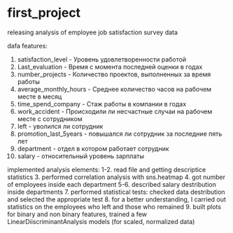 # first_project
releasing analysis of employee job satisfaction survey data

dafa features:
1. satisfaction_level - Уровень удовлетворенности работой
2. Last_evaluation - Время с момента последней оценки в годах
3. number_projects - Количество проектов, выполненных за время работы
4. average_monthly_hours - Среднее количество часов на рабочем месте в месяц
5. time_spend_company - Стаж работы в компании в годах
6. work_accident - Происходили ли несчастные случаи на рабочем месте с сотрудником
7. left - уволился ли сотрудник
8. promotion_last_5years - повышался ли сотрудник за последние пять лет
9. department - отдел в котором работает сотрудник
10. salary - относительный уровень зарплаты

implemented analysis elements:
1-2. read file and getting descriptice statistics
3. performed correlation analysis with sns.heatmap
4. got number of employees inside each department
5-6. described salary destribution inside departments
7. performed statistical tests: checked data destribution and selected the appropriate test
8. for a better understanding, I carried out statistics on the employees who left and those who remained
9. built plots for binary and non binary features, trained a few LinearDiiscriminantAnalysis models (for scaled, normalized data) 
